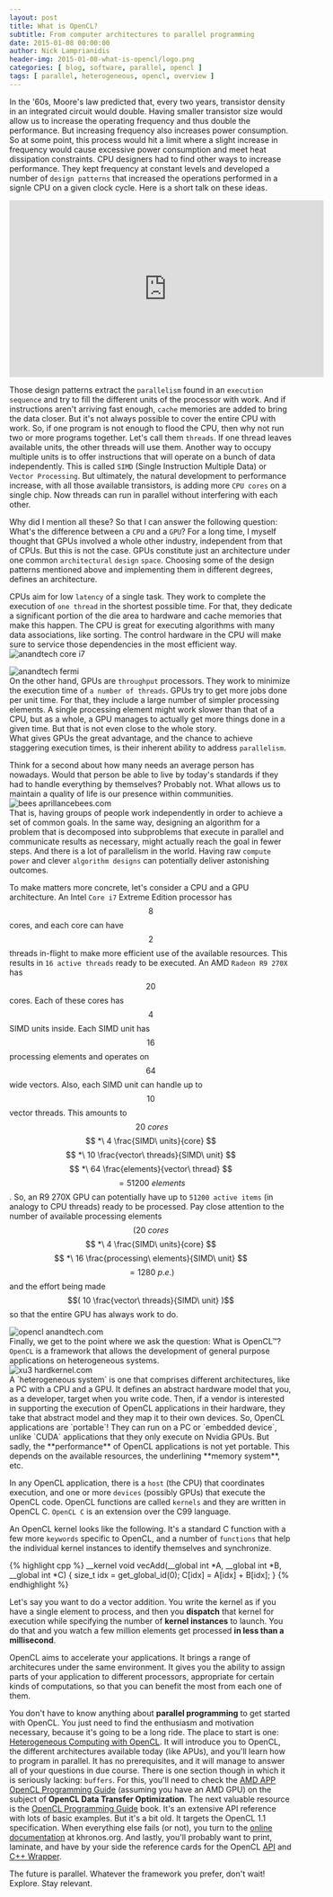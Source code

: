 ```yaml
---
layout: post
title: What is OpenCL?
subtitle: From computer architectures to parallel programming
date: 2015-01-08 00:00:00
author: Nick Lamprianidis
header-img: 2015-01-08-what-is-opencl/logo.png
categories: [ blog, software, parallel, opencl ]
tags: [ parallel, heterogeneous, opencl, overview ]
---
```


In the '60s, Moore's law predicted that, every two years, transistor density in an integrated circuit would double. Having smaller transistor size would allow us to increase the operating frequency and thus double the performance. But increasing frequency also increases power consumption. So at some point, this process would hit a limit where a slight increase in frequency would cause excessive power consumption and meet heat dissipation constraints. CPU designers had to find other ways to increase performance. They kept frequency at constant levels and developed a number of `design patterns` that increased the operations performed in a signle CPU on a given clock cycle. Here is a short talk on these ideas.

<iframe width="560" height="315" src="https://www.youtube.com/embed/ET9wxEuqp_Y?showinfo=0&amp;theme=light" frameborder="0" allowfullscreen></iframe>

Those design patterns extract the `parallelism` found in an `execution sequence` and try to fill the different units of the processor with work. And if instructions aren't arriving fast enough, `cache` memories are added to bring the data closer. But it's not always possible to cover the entire CPU with work. So, if one program is not enough to flood the CPU, then why not run two or more programs together. Let's call them `threads`. If one thread leaves available units, the other threads will use them. Another way to occupy multiple units is to offer instructions that will operate on a bunch of data independently. This is called `SIMD` (Single Instruction Multiple Data) or `Vector Processing`. But ultimately, the natural development to performance increase, with all those available transistors, is adding more `CPU cores` on a single chip. Now threads can run in parallel without interfering with each other.

Why did I mention all these? So that I can answer the following question: What's the difference between a `CPU` and a `GPU`? For a long time, I myself thought that GPUs involved a whole other industry, independent from that of CPUs. But this is not the case. GPUs constitute just an architecture under one common `architectural` `design` `space`. Choosing some of the design patterns mentioned above and implementing them in different degrees, defines an architecture.

<p><div class="row">
    <div class="col-lg-8 col-md-8 col-sm-9">
        CPUs aim for low <code>latency</code> of a single task. They work to complete the execution of <code>one thread</code> in the shortest possible time. For that, they dedicate a significant portion of the die area to hardware and cache memories that make this happen. The CPU is great for executing algorithms with many data associations, like sorting. The control hardware in the CPU will make sure to service those dependencies in the most efficient way.
    </div>
    <div class="col-lg-4 col-md-4 col-sm-3">
        <img src="http://images.anandtech.com/reviews/cpu/intel/SNBE/Core_I7_LGA_2011_Die.jpg" alt="anandtech core i7" >
    </div>
</div></p>

<p><div class="row">
    <div class="col-lg-4 col-md-4 col-sm-3">
        <img src="http://images.anandtech.com/doci/8526/GeForce_GTX_980_Block_Diagram_FINAL.png" alt="anandtech fermi" >
    </div>
    <div class="col-lg-8 col-md-8 col-sm-9">
        On the other hand, GPUs are <code>throughput</code> processors. They work to minimize the execution time of <code>a number of threads</code>. GPUs try to get more jobs done per unit time. For that, they include a large number of simpler processing elements. A single processing element might work slower than that of a CPU, but as a whole, a GPU manages to actually get more things done in a given time. But that is not even close to the whole story.
    </div>
</div>
<div class="row">
    <div class="col-lg-12 col-md-12 col-sm-12">
        What gives GPUs the great advantage, and the chance to achieve staggering execution times, is their inherent ability to address <code>parallelism</code>.
    </div>
</div></p>

<p><div class="row">
    <div class="col-lg-8 col-md-8 col-sm-9">
        Think for a second about how many needs an average person has nowadays. Would that person be able to live by today's standards if they had to handle everything by themselves? Probably not. What allows us to maintain a quality of life is our presence within communities.
    </div>
    <div class="col-lg-4 col-md-4 col-sm-3">
        <img src="http://aprillancebees.com/wp-content/uploads/2013/08/brood.jpg" alt="bees aprillancebees.com" >
    </div>
</div>
<div class="row">
    <div class="col-lg-12 col-md-12 col-sm-12">
        That is, having groups of people work independently in order to achieve a set of common goals. In the same way, designing an algorithm for a problem that is decomposed into subproblems that execute in parallel and communicate results as necessary, might actually reach the goal in fewer steps. And there is a lot of parallelism in the world. Having raw <code>compute power</code> and clever <code>algorithm designs</code> can potentially deliver astonishing outcomes.
    </div>
</div></p>

To make matters more concrete, let's consider a CPU and a GPU architecture. An Intel `Core i7` Extreme Edition processor has $$8$$ cores, and each core can have $$2$$ threads in-flight to make more efficient use of the available resources. This results in `16 active threads` ready to be executed. An AMD `Radeon R9 270X` has $$20$$ cores. Each of these cores has $$4$$ SIMD units inside. Each SIMD unit has $$16$$ processing elements and operates on $$64$$ wide vectors. Also, each SIMD unit can handle up to $$10$$ vector threads. This amounts to $$\ 20\ cores $$ $$ *\ 4 \frac{SIMD\ units}{core} $$ $$ *\ 10 \frac{vector\ threads}{SIMD\ unit} $$ $$ *\ 64 \frac{elements}{vector\ thread} $$ $$ = 51200\ elements $$. So, an R9 270X GPU can potentially have up to `51200 active items` (in analogy to CPU threads) ready to be processed. Pay close attention to the number of available processing elements $$( 20\ cores $$ $$ *\ 4 \frac{SIMD\ units}{core} $$ $$ *\ 16 \frac{processing\ elements}{SIMD\ unit} $$ $$ = 1280\ p.e. )$$ and the effort being made $$( 10 \frac{vector\ threads}{SIMD\ unit} )$$ so that the entire GPU has always work to do.

<div class="row">
    <div class="col-lg-3 col-md-3 col-sm-3">
        <img src="http://images.anandtech.com/doci/8360/OpenCLLogo_678x452.png" alt="opencl anandtech.com" >
    </div>
    <div class="col-lg-6 col-md-6 col-sm-6">
        Finally, we get to the point where we ask the question: What is OpenCL™? <code>OpenCL</code> is a framework that allows the development of general purpose applications on heterogeneous systems.        
    </div>
    <div class="col-lg-3 col-md-3 col-sm-3">
        <img src="http://dn.odroid.com/homebackup/201407071058089142.jpg" alt="xu3 hardkernel.com" >
    </div>
</div>
A `heterogeneous system` is one that comprises different architectures, like a PC with a CPU and a GPU. It defines an abstract hardware model that you, as a developer, target when you write code. Then, if a vendor is interested in supporting the execution of OpenCL applications in their hardware, they take that abstract model and they map it to their own devices. So, OpenCL applications are `portable`! They can run on a PC or `embedded device`, unlike `CUDA` applications that they only execute on Nvidia GPUs. But sadly, the **performance** of OpenCL applications is not yet portable. This depends on the available resources, the underlining **memory system**, etc.

In any OpenCL application, there is a `host` (the CPU) that coordinates execution, and one or more `devices` (possibly GPUs) that execute the OpenCL code. OpenCL functions are called `kernels` and they are written in OpenCL C. `OpenCL C` is an extension over the C99 language.

An OpenCL kernel looks like the following. It's a standard C function with a few more `keywords` specific to OpenCL, and a number of `functions` that help the individual kernel instances to identify themselves and synchronize.

{% highlight cpp %}
__kernel
void vecAdd(__global int *A, __global int *B, __global int *C) {
  size_t idx = get_global_id(0);
  C[idx] = A[idx] + B[idx];
}
{% endhighlight %}

Let's say you want to do a vector addition. You write the kernel as if you have a single element to process, and then you **dispatch** that kernel for execution while specifying the number of **kernel instances** to launch. You do that and you watch a few million elements get processed **in less than a millisecond**.

OpenCL aims to accelerate your applications. It brings a range of architecures under the same environment. It gives you the ability to assign parts of your application to different processors, appropriate for certain kinds of computations, so that you can benefit the most from each one of them.

You don't have to know anything about **parallel programming** to get started with OpenCL. You just need to find the enthusiasm and motivation necessary, because it's going to be a long ride. The place to start is one: <a href="http://www.amazon.co.uk/Heterogeneous-Computing-OpenCL-Revised-1-2/dp/0124058949/ref=sr_1_1?ie=UTF8&amp;qid=1420656418&amp;sr=8-1&amp;keywords=heterogeneous+computing+with+opencl">Heterogeneous Computing with OpenCL</a>. It will introduce you to OpenCL, the different architectures available today (like APUs), and you'll learn how to program in parallel. It has no prerequisites, and it will manage to answer all of your questions in due course. There is one section though in which it is seriously lacking: `buffers`. For this, you'll need to check the [AMD APP OpenCL Programming Guide](http://amd-dev.wpengine.netdna-cdn.com/wordpress/media/2013/07/AMD_Accelerated_Parallel_Processing_OpenCL_Programming_Guide-rev-2.7.pdf) (assuming you have an AMD GPU) on the subject of **OpenCL Data Transfer Optimization**. The next valuable resource is the [OpenCL Programming Guide](http://www.amazon.co.uk/OpenCL-Programming-OpenGL-Aaftab-Munshi/dp/0321749642/ref=sr_1_sc_2?ie=UTF8&amp;qid=1420657066&amp;sr=8-2-spell&amp;keywords=opencl+progamimng) book. It's an extensive API reference with lots of basic examples. But it's a bit old. It targets the OpenCL 1.1 specification. When everything else fails (or not), you turn to the [online documentation](https://www.khronos.org/registry/cl/sdk/1.2/docs/man/xhtml/) at khronos.org. And lastly, you'll probably want to print, laminate, and have by your side the reference cards for the OpenCL [API](https://www.khronos.org/files/opencl-1-2-quick-reference-card.pdf) and [C++ Wrapper](https://www.khronos.org/files/OpenCLPP12-reference-card.pdf).

The future is parallel. Whatever the framework you prefer, don't wait! Explore. Stay relevant.

